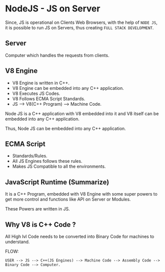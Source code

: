 # NodeJS - JS on Server

Since, JS is operational on Clients Web Browsers, with the help of `NODE JS`, it is possible to run JS on Servers, thus creating `FULL STACK DEVELOPMENT`.

## Server

Computer which handles the requests from clients.

## V8 Engine

-   V8 Engine is written in C++.
-   V8 Engine can be embedded into any C++ application.
-   V8 Executes JS Codes.
-   V8 Follows ECMA Script Standards.
-   JS --> V8(C++ Program) --> Machine Code.

Node JS is a C++ application with V8 embedded into it and V8 itself can be embedded into any C++ application.

Thus, Node JS can be embedded into any C++ application.

## ECMA Script

-   Standards/Rules.
-   All JS Engines follows these rules.
-   Makes JS Compatible to all the environments.

## JavaScript Runtime (Summarize)

It is a C++ Program, embedded with V8 Engine with some super powers to get more control and functions like API on Server or Modules.

These Powers are written in JS.

## Why V8 is C++ Code ?

All High lvl Code needs to be converted into Binary Code for machines to understand.

FLOW:

```
USER --> JS --> C++(JS Engines) --> Machine Code --> Assembly Code --> Binary Code --> Computer.
```
